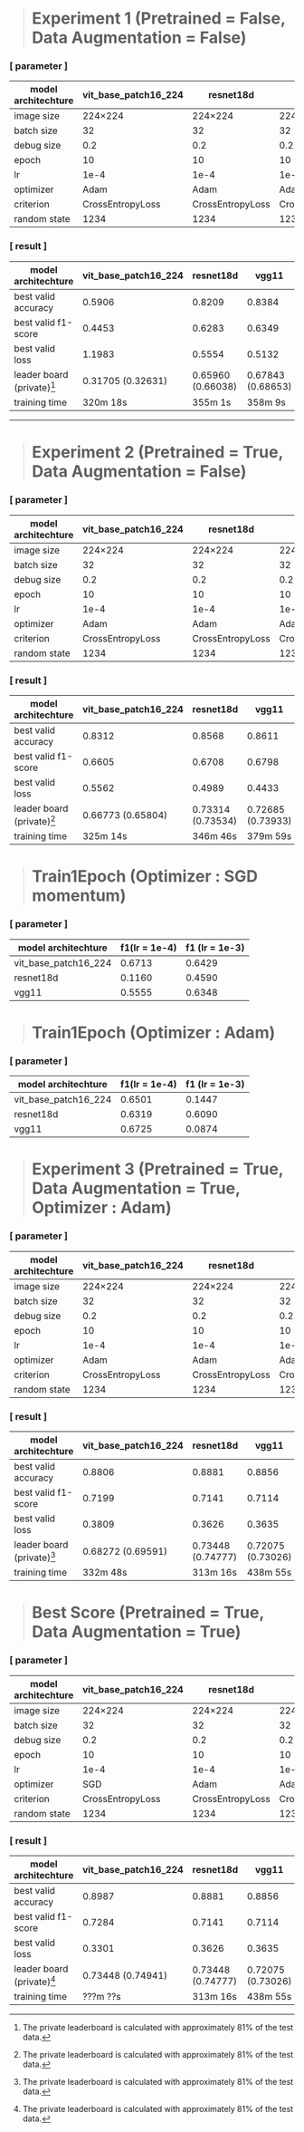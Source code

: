 ># Experiment 1 (Pretrained = False, Data Augmentation = False)
### [ parameter ]
| model architechture | vit_base_patch16_224 | resnet18d | vgg11 |
| ---- | ---- | ---- | ---- |
| image size | 224×224 | 224×224 | 224×224 |
| batch size | 32 | 32 | 32 |
| debug size | 0.2 | 0.2 | 0.2 |
| epoch | 10 | 10 | 10 |
| lr | 1e-4 | 1e-4 | 1e-4 |
| optimizer | Adam | Adam | Adam |
| criterion | CrossEntropyLoss | CrossEntropyLoss | CrossEntropyLoss |
| random state | 1234 | 1234 | 1234 |

### [ result ]
| model architechture | vit_base_patch16_224 | resnet18d | vgg11 |
| -- | -- | -- | -- |
| best valid accuracy | 0.5906 | 0.8209 | 0.8384 |
| best valid f1-score | 0.4453 | 0.6283 | 0.6349 |
| best valid loss | 1.1983 | 0.5554 | 0.5132 |
| leader board (private)[^1] | 0.31705 (0.32631) | 0.65960 (0.66038) | 0.67843 (0.68653) |
| training time | 320m 18s | 355m 1s | 358m 9s |
---
># Experiment 2 (Pretrained = True, Data Augmentation = False)
### [ parameter ]
| model architechture | vit_base_patch16_224 | resnet18d | vgg11 |
| ---- | ---- | ---- | ---- |
| image size | 224×224 | 224×224 | 224×224 |
| batch size | 32 | 32 | 32 |
| debug size | 0.2 | 0.2 | 0.2 |
| epoch | 10 | 10 | 10 |
| lr | 1e-4 | 1e-4 | 1e-4 |
| optimizer | Adam | Adam | Adam |
| criterion | CrossEntropyLoss | CrossEntropyLoss | CrossEntropyLoss |
| random state | 1234 | 1234 | 1234 |

### [ result ]
| model architechture | vit_base_patch16_224 | resnet18d | vgg11 |
| -- | -- | -- | -- |
| best valid accuracy | 0.8312 | 0.8568 | 0.8611 |
| best valid f1-score | 0.6605 | 0.6708 | 0.6798 |
| best valid loss | 0.5562 | 0.4989 | 0.4433 |
| leader board (private)[^1] | 0.66773 (0.65804) | 0.73314 (0.73534) | 0.72685 (0.73933) |
| training time | 325m 14s | 346m 46s | 379m 59s |
[^1]:The private leaderboard is calculated with approximately 81% of the test data.

># Train1Epoch (Optimizer : SGD momentum)
### [ parameter ]
| model architechture | f1(lr = 1e-4) | f1 (lr = 1e-3) |
| ---- | ---- | ---- |
| vit_base_patch16_224 | 0.6713 | 0.6429 |
| resnet18d | 0.1160 | 0.4590 |
| vgg11 | 0.5555 | 0.6348 |

># Train1Epoch (Optimizer : Adam)
### [ parameter ]
| model architechture | f1(lr = 1e-4) | f1 (lr = 1e-3) |
| ---- | ---- | ---- |
| vit_base_patch16_224 | 0.6501 | 0.1447 |
| resnet18d | 0.6319 | 0.6090 |
| vgg11 | 0.6725 | 0.0874 |

># Experiment 3 (Pretrained = True, Data Augmentation = True, Optimizer : Adam)
### [ parameter ]
| model architechture | vit_base_patch16_224 | resnet18d | vgg11 |
| ---- | ---- | ---- | ---- |
| image size | 224×224 | 224×224 | 224×224 |
| batch size | 32 | 32 | 32 |
| debug size | 0.2 | 0.2 | 0.2 |
| epoch | 10 | 10 | 10 |
| lr | 1e-4 | 1e-4 | 1e-4 |
| optimizer | Adam | Adam | Adam |
| criterion | CrossEntropyLoss | CrossEntropyLoss | CrossEntropyLoss |
| random state | 1234 | 1234 | 1234 |

### [ result ]
| model architechture | vit_base_patch16_224 | resnet18d | vgg11 |
| -- | -- | -- | -- |
| best valid accuracy | 0.8806 | 0.8881 | 0.8856 |
| best valid f1-score | 0.7199 | 0.7141 | 0.7114 |
| best valid loss | 0.3809 | 0.3626 | 0.3635 |
| leader board (private)[^1] | 0.68272 (0.69591) | 0.73448 (0.74777) | 0.72075 (0.73026) |
| training time | 332m 48s | 313m 16s | 438m 55s |

># Best Score (Pretrained = True, Data Augmentation = True)
### [ parameter ]
| model architechture | vit_base_patch16_224 | resnet18d | vgg11 |
| ---- | ---- | ---- | ---- |
| image size | 224×224 | 224×224 | 224×224 |
| batch size | 32 | 32 | 32 |
| debug size | 0.2 | 0.2 | 0.2 |
| epoch | 10 | 10 | 10 |
| lr | 1e-4 | 1e-4 | 1e-4 |
| optimizer | SGD | Adam | Adam |
| criterion | CrossEntropyLoss | CrossEntropyLoss | CrossEntropyLoss |
| random state | 1234 | 1234 | 1234 |

### [ result ]
| model architechture | vit_base_patch16_224 | resnet18d | vgg11 |
| -- | -- | -- | -- |
| best valid accuracy | 0.8987 | 0.8881 | 0.8856 |
| best valid f1-score | 0.7284 | 0.7141 | 0.7114 |
| best valid loss | 0.3301 | 0.3626 | 0.3635 |
| leader board (private)[^1] | 0.73448 (0.74941) | 0.73448 (0.74777) | 0.72075 (0.73026) |
| training time | ???m ??s | 313m 16s | 438m 55s |